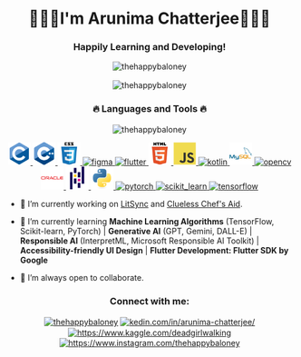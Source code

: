 <h1 align="center"> 👩🏾‍💻I'm Arunima Chatterjee👩🏾‍💻 </h1>
<h3 align="center">Happily Learning and Developing!</h3>

<p align="center"><img src="https://komarev.com/ghpvc/?username=thehappybaloney&label=Profile%20views&color=873260&style=flat" alt="thehappybaloney" /></p>

<p align="center"><img align="center" src="https://github-readme-streak-stats.herokuapp.com/?user=thehappybaloney&" alt="thehappybaloney" /></p>

<h3 align="center"> 🔥 Languages and Tools 🔥 </h3>

<p align="center"><img align="center" src="https://github-readme-stats.vercel.app/api/top-langs?username=thehappybaloney&show_icons=true&locale=en&layout=compact" alt="thehappybaloney" /></p>

<p align="center"> <a href="https://www.cprogramming.com/" target="_blank" rel="noreferrer"> <img src="https://raw.githubusercontent.com/devicons/devicon/master/icons/c/c-original.svg" alt="c" width="40" height="40"/> </a> <a href="https://www.w3schools.com/cpp/" target="_blank" rel="noreferrer"> <img src="https://raw.githubusercontent.com/devicons/devicon/master/icons/cplusplus/cplusplus-original.svg" alt="cplusplus" width="40" height="40"/> </a> <a href="https://www.w3schools.com/css/" target="_blank" rel="noreferrer"> <img src="https://raw.githubusercontent.com/devicons/devicon/master/icons/css3/css3-original-wordmark.svg" alt="css3" width="40" height="40"/> </a> <a href="https://www.figma.com/" target="_blank" rel="noreferrer"> <img src="https://www.vectorlogo.zone/logos/figma/figma-icon.svg" alt="figma" width="40" height="40"/> </a> <a href="https://flutter.dev" target="_blank" rel="noreferrer"> <img src="https://www.vectorlogo.zone/logos/flutterio/flutterio-icon.svg" alt="flutter" width="40" height="40"/> </a> <a href="https://www.w3.org/html/" target="_blank" rel="noreferrer"> <img src="https://raw.githubusercontent.com/devicons/devicon/master/icons/html5/html5-original-wordmark.svg" alt="html5" width="40" height="40"/> </a> <a href="https://developer.mozilla.org/en-US/docs/Web/JavaScript" target="_blank" rel="noreferrer"> <img src="https://raw.githubusercontent.com/devicons/devicon/master/icons/javascript/javascript-original.svg" alt="javascript" width="40" height="40"/> </a> <a href="https://kotlinlang.org" target="_blank" rel="noreferrer"> <img src="https://www.vectorlogo.zone/logos/kotlinlang/kotlinlang-icon.svg" alt="kotlin" width="40" height="40"/> </a> <a href="https://www.mysql.com/" target="_blank" rel="noreferrer"> <img src="https://raw.githubusercontent.com/devicons/devicon/master/icons/mysql/mysql-original-wordmark.svg" alt="mysql" width="40" height="40"/> </a> <a href="https://opencv.org/" target="_blank" rel="noreferrer"> <img src="https://www.vectorlogo.zone/logos/opencv/opencv-icon.svg" alt="opencv" width="40" height="40"/> </a> <a href="https://www.oracle.com/" target="_blank" rel="noreferrer"> <img src="https://raw.githubusercontent.com/devicons/devicon/master/icons/oracle/oracle-original.svg" alt="oracle" width="40" height="40"/> </a> <a href="https://pandas.pydata.org/" target="_blank" rel="noreferrer"> <img src="https://raw.githubusercontent.com/devicons/devicon/2ae2a900d2f041da66e950e4d48052658d850630/icons/pandas/pandas-original.svg" alt="pandas" width="40" height="40"/> </a> <a href="https://www.python.org" target="_blank" rel="noreferrer"> <img src="https://raw.githubusercontent.com/devicons/devicon/master/icons/python/python-original.svg" alt="python" width="40" height="40"/> </a> <a href="https://pytorch.org/" target="_blank" rel="noreferrer"> <img src="https://www.vectorlogo.zone/logos/pytorch/pytorch-icon.svg" alt="pytorch" width="40" height="40"/> </a> <a href="https://scikit-learn.org/" target="_blank" rel="noreferrer"> <img src="https://upload.wikimedia.org/wikipedia/commons/0/05/Scikit_learn_logo_small.svg" alt="scikit_learn" width="40" height="40"/> </a> <a href="https://www.tensorflow.org" target="_blank" rel="noreferrer"> <img src="https://www.vectorlogo.zone/logos/tensorflow/tensorflow-icon.svg" alt="tensorflow" width="40" height="40"/> </a> </p>

- 🔭 I’m currently working on [LitSync](https://github.com/TheHappyBaloney/SKEPSIS_snu_flipbook/releases/tag/v1.0.0-alpha) and [Clueless Chef's Aid](https://github.com/TheHappyBaloney/Clueless-Chef-Aid).

- 🌱 I’m currently learning **Machine Learning Algorithms** (TensorFlow, Scikit-learn, PyTorch) | **Generative AI** (GPT, Gemini, DALL-E) | **Responsible AI** (InterpretML, Microsoft Responsible AI Toolkit) | **Accessibility-friendly UI Design** | **Flutter Development: Flutter SDK by Google**

- 👯 I’m always open to collaborate.
  

<h3 align="center">Connect with me:</h3>
<p align="center">
<a href="https://twitter.com/thehappybaloney" target="blank"><img align="center" src="https://raw.githubusercontent.com/rahuldkjain/github-profile-readme-generator/master/src/images/icons/Social/twitter.svg" alt="thehappybaloney" height="30" width="40" /></a>
<a href="https://www.linkedin.com/in/arunima-chatterjee/" target="blank"><img align="center" src="https://raw.githubusercontent.com/rahuldkjain/github-profile-readme-generator/master/src/images/icons/Social/linked-in-alt.svg" alt="kedin.com/in/arunima-chatterjee/" height="30" width="40" /></a>
<a href="https://kaggle.com/https://www.kaggle.com/deadgirlwalking" target="blank"><img align="center" src="https://raw.githubusercontent.com/rahuldkjain/github-profile-readme-generator/master/src/images/icons/Social/kaggle.svg" alt="https://www.kaggle.com/deadgirlwalking" height="30" width="40" /></a>
<a href="https://instagram.com/https://www.instagram.com/thehappybaloney" target="blank"><img align="center" src="https://raw.githubusercontent.com/rahuldkjain/github-profile-readme-generator/master/src/images/icons/Social/instagram.svg" alt="https://www.instagram.com/thehappybaloney" height="30" width="40" /></a>
</p>
